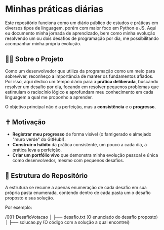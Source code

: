 # Minhas práticas diárias

Este repositório funciona como um diário público de estudos e práticas em diversos tipos de linguagem, porém com maior foco em Python e JS. Aqui eu documento minha jornada de aprendizado, bem como minha evolução resolvendo um ou dois desafios de programação por dia, me possibilitando acompanhar minha própria evolução.

## 🐱‍💻 Sobre o Projeto

Como um desenvolvedor que utiliza da programação como um meio para sobreviver, reconheço a importância de manter os fundamentos afiados. Por isso, aqui dedico um tempo diário para a **prática deliberada**, buscando resolver um desafio por dia, focando em resolver pequenos problemas que estimulam o raciocínio lógico e aprofundam meu conhecimento em cada linguagem a qual me proponho a aprender.

O objetivo principal não é a perfeição, mas a **consistência** e o **progresso**.

## ✝ Motivação

* **Registrar meu progresso** de forma visível (o famigerado e almejado "muro verde" do GitHub!).
* **Construir o hábito** da prática consistente, um pouco a cada dia, a prática leva a perfeição.
* **Criar um portfólio vivo** que demonstra minha evolução pessoal e única como desenvolvedor, mesmo com pequenos desafios.

## 📂 Estrutura do Repositório

A estrutura se resume a apenas enumeração de cada desafio em sua própria pasta enumerada, contendo dentro de cada pasta um o desafio proposto e sua solução.

Por exemplo:

/001-DesafioVotacao
│
├── desafio.txt      (O enunciado do desafio proposto)
│
├── solucao.py       (O código com a solução a qual encontrei)
